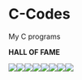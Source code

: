 # C-Codes

My C programs

******HALL OF FAME******

[![](https://sourcerer.io/fame/samagragupta/samagragupta/C-Codes/images/0)](https://sourcerer.io/fame/samagragupta/samagragupta/C-Codes/links/0)[![](https://sourcerer.io/fame/samagragupta/samagragupta/C-Codes/images/1)](https://sourcerer.io/fame/samagragupta/samagragupta/C-Codes/links/1)[![](https://sourcerer.io/fame/samagragupta/samagragupta/C-Codes/images/2)](https://sourcerer.io/fame/samagragupta/samagragupta/C-Codes/links/2)[![](https://sourcerer.io/fame/samagragupta/samagragupta/C-Codes/images/3)](https://sourcerer.io/fame/samagragupta/samagragupta/C-Codes/links/3)[![](https://sourcerer.io/fame/samagragupta/samagragupta/C-Codes/images/4)](https://sourcerer.io/fame/samagragupta/samagragupta/C-Codes/links/4)[![](https://sourcerer.io/fame/samagragupta/samagragupta/C-Codes/images/5)](https://sourcerer.io/fame/samagragupta/samagragupta/C-Codes/links/5)[![](https://sourcerer.io/fame/samagragupta/samagragupta/C-Codes/images/6)](https://sourcerer.io/fame/samagragupta/samagragupta/C-Codes/links/6)[![](https://sourcerer.io/fame/samagragupta/samagragupta/C-Codes/images/7)](https://sourcerer.io/fame/samagragupta/samagragupta/C-Codes/links/7)

